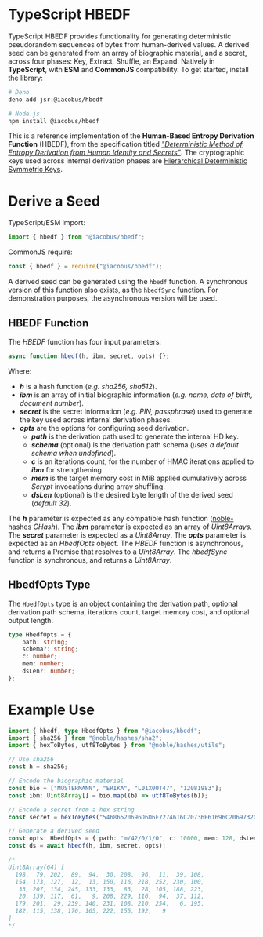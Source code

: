 # TypeScript HBEDF
TypeScript HBEDF provides functionality for generating deterministic pseudorandom sequences of bytes from human-derived values. A derived seed can be generated from an array of biographic material, and a secret, across four phases: Key, Extract, Shuffle, an Expand. Natively in **TypeScript**, with **ESM** and **CommonJS** compatibility. To get started, install the library:
```bash
# Deno
deno add jsr:@iacobus/hbedf

# Node.js
npm install @iacobus/hbedf
```
This is a reference implementation of the **Human-Based Entropy Derivation Function** (HBEDF), from the specification titled *["Deterministic Method of Entropy Derivation from Human Identity and Secrets"](https://gist.github.com/jacobhaap/e8305533628be06fc09754d41a17ee5b)*. The cryptographic keys used across internal derivation phases are [Hierarchical Deterministic Symmetric Keys](https://github.com/jacobhaap/ts-hdsk).

# Derive a Seed
TypeScript/ESM import:
```ts
import { hbedf } from "@iacobus/hbedf";
```

CommonJS require:
```js
const { hbedf } = require("@iacobus/hbedf");
```
A derived seed can be generated using the `hbedf` function. A synchronous version of this function also exists, as the `hbedfSync` function. For demonstration purposes, the asynchronous version will be used.

## HBEDF Function
The *HBEDF* function has four input parameters:
```js
async function hbedf(h, ibm, secret, opts) {};
```
Where:
 - ***h*** is a hash function (*e.g. sha256, sha512*).
 - ***ibm*** is an array of initial biographic information (*e.g. name, date of birth, document number*).
 - ***secret*** is the secret information (*e.g. PIN, passphrase*) used to generate the key used across internal derivation phases.
 - ***opts*** are the options for configuring seed derivation.
	 - ***path*** is the derivation path used to generate the internal HD key.
	 - ***schema*** (optional) is the derivation path schema (*uses a default schema when undefined*).
	 - ***c*** is an iterations count, for the number of HMAC iterations applied to ***ibm*** for strengthening.
	 - ***mem*** is the target memory cost in MiB applied cumulatively across *Scrypt* invocations during array shuffling.
	 - ***dsLen*** (optional) is the desired byte length of the derived seed (*default 32*).

The ***h*** parameter is expected as any compatible hash function ([noble-hashes](https://github.com/paulmillr/noble-hashes) *CHash*). The ***ibm*** parameter is expected as an array of *Uint8Arrays*. The ***secret*** parameter is expected as a *Uint8Array*. The ***opts*** parameter is expected as an *HbedfOpts* object. The *HBEDF* function is asynchronous, and returns a Promise that resolves to a *Uint8Array*. The *hbedfSync* function is synchronous, and returns a *Uint8Array*.

## HbedfOpts Type
The `HbedfOpts` type is an object containing the derivation path, optional derivation path schema, iterations count, target memory cost, and optional output length.
```ts
type HbedfOpts = {
	path: string;
	schema?: string;
	c: number;
	mem: number;
	dsLen?: number;
};
```

# Example Use
```ts
import { hbedf, type HbedfOpts } from "@iacobus/hbedf";
import { sha256 } from "@noble/hashes/sha2";
import { hexToBytes, utf8ToBytes } from "@noble/hashes/utils";

// Use sha256
const h = sha256;

// Encode the biographic material
const bio = ["MUSTERMANN", "ERIKA", "L01X00T47", "12081983"];
const ibm: Uint8Array[] = bio.map((b) => utf8ToBytes(b));

// Encode a secret from a hex string
const secret = hexToBytes("54686520696D6D6F7274616C20736E61696C20697320626568696E6420796F75");

// Generate a derived seed
const opts: HbedfOpts = { path: "m/42/0/1/0", c: 10000, mem: 128, dsLen: 64 };
const ds = await hbedf(h, ibm, secret, opts);

/*
Uint8Array(64) [
  198,  79, 202,  89,  94,  30, 208,  96,  11,  39, 108,
  154, 173, 127,  12,  13, 150, 116, 218, 252, 230, 100,
   33, 207, 134, 245, 133, 133,  83,  28, 105, 188, 223,
   20, 139, 117,  61,   9, 208, 229, 116,  94,  37, 112,
  179, 201,  29, 239, 140, 231, 108, 210, 254,   6, 195,
  182, 115, 138, 176, 165, 222, 155, 192,   9
]
*/
```
